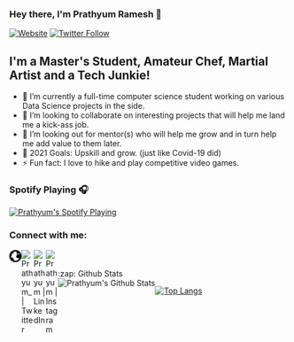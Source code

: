 ### Hey there, I'm Prathyum Ramesh 👋

[![Website](https://img.shields.io/website?label=My_website&style=for-the-badge&url=https%3A%2F%2Fcodestackr.com)](https://prathyum.github.io)
[![Twitter Follow](https://img.shields.io/twitter/follow/Prathyum?color=1DA1F2&logo=twitter&style=for-the-badge)](https://twitter.com/prathyum_)

## I'm a Master's Student, Amateur Chef, Martial Artist and a Tech Junkie!
- 🌱 I’m currently a full-time computer science student working on various Data Science projects in the side.
- 👯 I’m looking to collaborate on interesting projects that will help me land me a kick-ass job.
- 🤔 I’m looking out for mentor(s) who will help me grow and in turn help me add value to them later.
- 🥅 2021 Goals: Upskill and grow. (just like Covid-19 did)
- ⚡ Fun fact: I love to hike and play competitive video games.

### Spotify Playing 🎧
[<img src="https://now-playing-codestackr.vercel.app/api/spotify-playing" alt="Prathyum's Spotify Playing" width="350" />](https://open.spotify.com/user/7vcd3qrq7xfqwks8a7mwa4j2o)


### Connect with me:

[<img align="left" alt="My site" width="22px" src="https://raw.githubusercontent.com/iconic/open-iconic/master/svg/globe.svg" />][website]
[<img align="left" alt="Prathyum_ | Twitter" width="22px" src="https://cdn.jsdelivr.net/npm/simple-icons@v3/icons/twitter.svg" />][twitter]
[<img align="left" alt="Prathyum | LinkedIn" width="22px" src="https://cdn.jsdelivr.net/npm/simple-icons@v3/icons/linkedin.svg" />][linkedin]
[<img align="left" alt="Prathyum | Instagram" width="22px" src="https://cdn.jsdelivr.net/npm/simple-icons@v3/icons/instagram.svg" />][instagram]

<br />
<br >

  <summary>:zap: Github Stats</summary>

  <img align="left" alt="Prathyum's Github Stats" src="https://github-readme-stats.prathyum.vercel.app//api?username=prathyum&hide=contribs,stars&show_icons=true&hide_border=true&count_private=true" />

  [![Top Langs](https://github-readme-stats.prathyum.vercel.app/api/top-langs/?username=prathyum&layout=compact)](https://github.com/anuraghazra/github-readme-stats)
  <br >

[website]: https://prathyum.github.io/
[twitter]: https://twitter.com/prathyum_
[instagram]: https://www.instagram.com/prathyum._.13/
[linkedin]: https://www.linkedin.com/in/prathyum/
